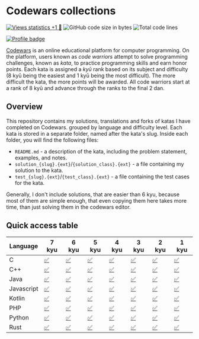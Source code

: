 # Codewars collections

[![Views statistics +1 👀](https://img.shields.io/badge/dynamic/xml?color=success&label=views&query=//*[name()=%27text%27][3]&url=https://hits.seeyoufarm.com/api/count/incr/badge.svg?url=https%3A%2F%2Fgithub.com%2Fanviks%2Fcodewars-collections)](https://hits.seeyoufarm.com/api/count/graph/dailyhits.svg?url=https://github.com/anviks/codewars-collections)
![GitHub code size in bytes](https://img.shields.io/github/languages/code-size/anviks/codewars-collections)
![Total code lines](https://img.shields.io/endpoint?url=https://ghloc.vercel.app/api/anviks/codewars-collections/badge&label=Total%20code%20lines&color=red)

[![Profile badge](https://www.codewars.com/users/CClairvoyant/badges/large)](https://www.codewars.com/users/CClairvoyant)

[Codewars](https://www.codewars.com) is an online educational platform for computer programming.
On the platform, users known as *code warriors* attempt to solve programming challenges, known as
*kata*, to practice programming skills and earn honor points. Each kata is assigned a *kyū* rank
based on its subject and difficulty (8 kyū being the easiest and 1 kyū being the most difficult).
The more difficult the kata, the more points will be awarded.
All code warriors start at a rank of 8 kyū and advance through the ranks to the final 2 dan.

## Overview

This repository contains my solutions, translations and forks of katas I have completed on Codewars.
grouped by language and difficulty level. Each kata is stored in a separate folder, named after the
kata's slug. Inside each folder, you will find the following files:

- `README.md` - a description of the kata, including the problem statement, examples, and notes.
- `solution_{slug}.{ext}`/`{solution_class}.{ext}` - a file containing my solution to the kata.
- `test_{slug}.{ext}`/`{test_class}.{ext}` - a file containing the test cases for the kata.

Generally, I don't include solutions, that are easier than 6 kyu, because most of
them are simple enough, that even copying them here takes more time,
than just solving them in the codewars editor.

## Quick access table

| Language   | 7 kyu                                                          | 6 kyu                                                          | 5 kyu                                                          | 4 kyu                                                          | 3 kyu                                                          | 2 kyu                                                          | 1 kyu                                                          |
|------------|----------------------------------------------------------------|----------------------------------------------------------------|----------------------------------------------------------------|----------------------------------------------------------------|----------------------------------------------------------------|----------------------------------------------------------------|----------------------------------------------------------------|
| C          | [✅](c/src/solutions/7kyu)                                      | [✅](c/src/solutions/6kyu)                                      | [✅](c/src/solutions/5kyu)                                      | [✅](c/src/solutions/4kyu)                                      | [✅](c/src/solutions/3kyu)                                      | [✅](c/src/solutions/2kyu)                                      | [✅](c/src/solutions/1kyu)                                      |
| C++        | [✅](cpp/src/solutions/7kyu)                                    | [✅](cpp/src/solutions/6kyu)                                    | [✅](cpp/src/solutions/5kyu)                                    | [✅](cpp/src/solutions/4kyu)                                    | [✅](cpp/src/solutions/3kyu)                                    | [✅](cpp/src/solutions/2kyu)                                    | [✅](cpp/src/solutions/1kyu)                                    |
| Java       | [✅](java/src/main/java/me/anviks/codewars/solutions/_7kyu)     | [✅](java/src/main/java/me/anviks/codewars/solutions/_6kyu)     | [✅](java/src/main/java/me/anviks/codewars/solutions/_5kyu)     | [✅](java/src/main/java/me/anviks/codewars/solutions/_4kyu)     | [✅](java/src/main/java/me/anviks/codewars/solutions/_3kyu)     | [✅](java/src/main/java/me/anviks/codewars/solutions/_2kyu)     | [✅](java/src/main/java/me/anviks/codewars/solutions/_1kyu)     |
| Javascript | [✅](javascript/src/solutions/7kyu)                             | [✅](javascript/src/solutions/6kyu)                             | [✅](javascript/src/solutions/5kyu)                             | [✅](javascript/src/solutions/4kyu)                             | [✅](javascript/src/solutions/3kyu)                             | [✅](javascript/src/solutions/2kyu)                             | [✅](javascript/src/solutions/1kyu)                             |
| Kotlin     | [✅](kotlin/src/main/kotlin/me/anviks/codewars/solutions/_7kyu) | [✅](kotlin/src/main/kotlin/me/anviks/codewars/solutions/_6kyu) | [✅](kotlin/src/main/kotlin/me/anviks/codewars/solutions/_5kyu) | [✅](kotlin/src/main/kotlin/me/anviks/codewars/solutions/_4kyu) | [✅](kotlin/src/main/kotlin/me/anviks/codewars/solutions/_3kyu) | [✅](kotlin/src/main/kotlin/me/anviks/codewars/solutions/_2kyu) | [✅](kotlin/src/main/kotlin/me/anviks/codewars/solutions/_1kyu) |
| PHP        | [✅](php/src/solutions/7kyu)                                    | [✅](php/src/solutions/6kyu)                                    | [✅](php/src/solutions/5kyu)                                    | [✅](php/src/solutions/4kyu)                                    | [✅](php/src/solutions/3kyu)                                    | [✅](php/src/solutions/2kyu)                                    | [✅](php/src/solutions/1kyu)                                    |
| Python     | [✅](python/solutions/7kyu)                                     | [✅](python/solutions/6kyu)                                     | [✅](python/solutions/5kyu)                                     | [✅](python/solutions/4kyu)                                     | [✅](python/solutions/3kyu)                                     | [✅](python/solutions/2kyu)                                     | [✅](python/solutions/1kyu)                                     |
| Rust       | [✅](rust/src/solutions/_7kyu)                                  | [✅](rust/src/solutions/_6kyu)                                  | [✅](rust/src/solutions/_5kyu)                                  | [✅](rust/src/solutions/_4kyu)                                  | [✅](rust/src/solutions/_3kyu)                                  | [✅](rust/src/solutions/_2kyu)                                  | [✅](rust/src/solutions/_1kyu)                                  |
